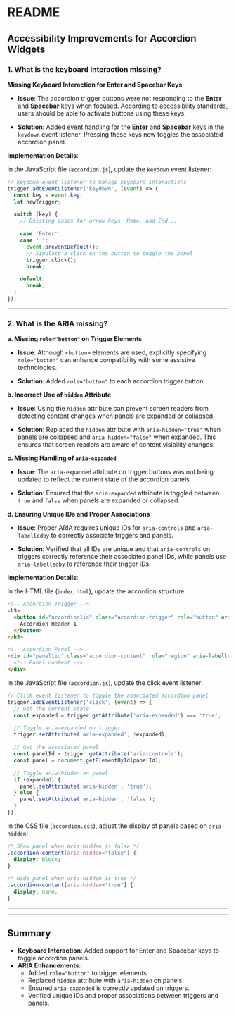 # README

## Accessibility Improvements for Accordion Widgets



### 1. What is the keyboard interaction missing?

**Missing Keyboard Interaction for Enter and Spacebar Keys**

- **Issue**: The accordion trigger buttons were not responding to the **Enter** and **Spacebar** keys when focused. According to accessibility standards, users should be able to activate buttons using these keys.

- **Solution**: Added event handling for the **Enter** and **Spacebar** keys in the `keydown` event listener. Pressing these keys now toggles the associated accordion panel.

**Implementation Details**:

In the JavaScript file (`accordion.js`), update the `keydown` event listener:

```javascript
// Keydown event listener to manage keyboard interactions
trigger.addEventListener('keydown', (event) => {
  const key = event.key;
  let newTrigger;

  switch (key) {
    // Existing cases for arrow keys, Home, and End...

    case 'Enter':
    case ' ':
      event.preventDefault();
      // Simulate a click on the button to toggle the panel
      trigger.click();
      break;

    default:
      break;
  }
});
```

---

### 2. What is the ARIA missing?

**a. Missing `role="button"` on Trigger Elements**

- **Issue**: Although `<button>` elements are used, explicitly specifying `role="button"` can enhance compatibility with some assistive technologies.

- **Solution**: Added `role="button"` to each accordion trigger button.

**b. Incorrect Use of `hidden` Attribute**

- **Issue**: Using the `hidden` attribute can prevent screen readers from detecting content changes when panels are expanded or collapsed.

- **Solution**: Replaced the `hidden` attribute with `aria-hidden="true"` when panels are collapsed and `aria-hidden="false"` when expanded. This ensures that screen readers are aware of content visibility changes.

**c. Missing Handling of `aria-expanded`**

- **Issue**: The `aria-expanded` attribute on trigger buttons was not being updated to reflect the current state of the accordion panels.

- **Solution**: Ensured that the `aria-expanded` attribute is toggled between `true` and `false` when panels are expanded or collapsed.

**d. Ensuring Unique IDs and Proper Associations**

- **Issue**: Proper ARIA requires unique IDs for `aria-controls` and `aria-labelledby` to correctly associate triggers and panels.

- **Solution**: Verified that all IDs are unique and that `aria-controls` on triggers correctly reference their associated panel IDs, while panels use `aria-labelledby` to reference their trigger IDs.

**Implementation Details**:

In the HTML file (`index.html`), update the accordion structure:

```html
<!-- Accordion Trigger -->
<h3>
  <button id="accordion1id" class="accordion-trigger" role="button" aria-expanded="false" aria-controls="panel1id">
    Accordion Header 1
  </button>
</h3>

<!-- Accordion Panel -->
<div id="panel1id" class="accordion-content" role="region" aria-labelledby="accordion1id" aria-hidden="true">
  <!-- Panel content -->
</div>
```

In the JavaScript file (`accordion.js`), update the click event listener:

```javascript
// Click event listener to toggle the associated accordion panel
trigger.addEventListener('click', (event) => {
  // Get the current state
  const expanded = trigger.getAttribute('aria-expanded') === 'true';

  // Toggle aria-expanded on trigger
  trigger.setAttribute('aria-expanded', !expanded);

  // Get the associated panel
  const panelId = trigger.getAttribute('aria-controls');
  const panel = document.getElementById(panelId);

  // Toggle aria-hidden on panel
  if (expanded) {
    panel.setAttribute('aria-hidden', 'true');
  } else {
    panel.setAttribute('aria-hidden', 'false');
  }
});
```

In the CSS file (`accordion.css`), adjust the display of panels based on `aria-hidden`:

```css
/* Show panel when aria-hidden is false */
.accordion-content[aria-hidden="false"] {
  display: block;
}

/* Hide panel when aria-hidden is true */
.accordion-content[aria-hidden="true"] {
  display: none;
}
```

---


---

## Summary

- **Keyboard Interaction**: Added support for Enter and Spacebar keys to toggle accordion panels.
- **ARIA Enhancements**:
  - Added `role="button"` to trigger elements.
  - Replaced `hidden` attribute with `aria-hidden` on panels.
  - Ensured `aria-expanded` is correctly updated on triggers.
  - Verified unique IDs and proper associations between triggers and panels.

